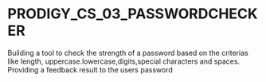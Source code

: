 # PRODIGY_CS_03_PASSWORDCHECKER

Building a tool to check the strength of a password based on the criterias like length, uppercase.lowercase,digits,special characters and spaces. Providing a feedback result to the users password
